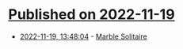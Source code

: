 # [Published on 2022-11-19](index.md)

* [2022-11-19, 13:48:04](https://news.ycombinator.com/item?id=33669998) - [Marble Solitaire](https://iamkate.com/games/marble-solitaire/)
